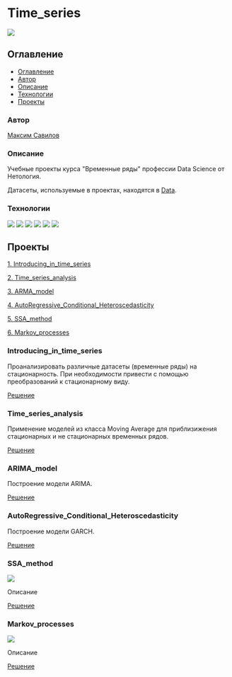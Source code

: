 # Time_series
![](https://img.shields.io/badge/Project%20status-In%20progress-green)

## Оглавление

- [Оглавление](#оглавление)
- [Автор](#авторы)
- [Описание](#описание)
- [Технологии](#технологии)
- [Проекты](#проекты)

### Автор

[Максим Савилов](https://github.com/msavilov/)

### Описание

Учебные проекты курса "Временные ряды" профессии Data Science от Нетология.

Датасеты, используемые в проектах, находятся в [Data](https://github.com/msavilov/Time_series/tree/main/Data).

### Технологии

![](https://img.shields.io/badge/-Python--3.11-blue)
![](https://img.shields.io/badge/scikit--learn-blue)
![](https://img.shields.io/badge/statsmodels-blue)
![](https://img.shields.io/badge/skforecast-blue)
![](https://img.shields.io/badge/pandas-blue)
![](https://img.shields.io/badge/numpy-blue)

## Проекты

  [1. Introducing_in_time_series](#introducing_in_time_series)
  
  [2. Time_series_analysis](#time_series_analysis)
  
  [3. ARMA_model](#arma_model)
  
  [4. AutoRegressive_Conditional_Heteroscedasticity](#autoregressive_conditional_heteroscedasticity)
  
  [5. SSA_method](#ssa_method)
  
  [6. Markov_processes](#markov_processes)
  
### Introducing_in_time_series
  
  Проанализировать различные датасеты (временные ряды) на стационарность. При необходимости привести с помощью преобразований к стационарному виду.

  [Решение](https://github.com/msavilov/Time_series/blob/main/1_Introducing_in_time_series/introducing_in_time_series.ipynb)
  
### Time_series_analysis
  
  Применение моделей из класса Moving Average для приблизижения стационарных и не стационарных временных рядов.

  [Решение](https://github.com/msavilov/Time_series/blob/main/2_Time_series_analysis/time_series_analysis.ipynb)
  
### ARIMA_model
  
  Построение модели ARIMA.
  
  [Решение](https://github.com/msavilov/Time_series/blob/main/3_ARMA_model/arma_model.ipynb)
  
### AutoRegressive_Conditional_Heteroscedasticity
  
  Построение модели GARCH.

  [Решение](https://github.com/msavilov/Time_series/blob/main/4_AutoRegressive_Conditional_Heteroscedasticity/autoregressive_conditional_heteroscedasticity.ipynb)
  
### SSA_method
  ![](https://img.shields.io/badge/Project%20status-In%20progress-green)
  
  Описание

  [Решение](https://github.com/msavilov/Time_series/blob/main/5_SSA_method/ssa_method.ipynb)
  
### Markov_processes
  ![](https://img.shields.io/badge/Project%20status-In%20progress-green)
  
  Описание

  [Решение](https://github.com/msavilov/Time_series/blob/main/6_Markov_processes/markov_processes.ipynb)
